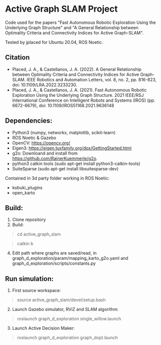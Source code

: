 Active Graph SLAM Project
============

Code used for the papers "Fast Autonomous Robotic Exploration Using the Underlying Graph Structure" and "A General Relationship between Optimality Criteria and Connectivity Indices for Active Graph-SLAM".

Tested by jplaced for Ubuntu 20.04, ROS Noetic.

Citation
------------
  * Placed, J. A., & Castellanos, J. A. (2022). A General Relationship between Optimality Criteria and Connectivity Indices for Active Graph-SLAM. IEEE Robotics and Automation Letters, vol. 8, no. 2, pp. 816-823, doi: 10.1109/LRA.2022.3233230.
  * Placed, J. A., & Castellanos, J. A. (2021). Fast Autonomous Robotic Exploration Using the Underlying Graph Structure. 2021 IEEE/RSJ International Conference on Intelligent Robots and Systems (IROS) (pp. 6672-6679), doi: 10.1109/IROS51168.2021.9636148

Dependencies:
------------

  * Python3 (numpy, networkx, matplotlib, scikit-learn)
  * ROS Noetic & Gazebo
  * OpenCV: https://opencv.org/
  * Eigen3: https://eigen.tuxfamily.org/dox/GettingStarted.html
  * g2o: Downloand and install from https://github.com/RainerKuemmerle/g2o.
  * python3 catkin tools (sudo apt-get install python3-catkin-tools)
  * SuiteSparse (sudo apt-get install libsuitesparse-dev)

Contained in 3d party folder working in ROS Noetic:
  * kobuki_plugins
  * open_karto

Build:
------------
1. Clone repository
2. Build:

>cd active_graph_slam

>catkin b

4. Edit path where graphs are saved/read, in graph_d_exploration/param/mapping_karto_g2o.yaml and graph_d_exploration/scripts/constants.py

Run simulation:
------------

1. First source workspace:

>source active_graph_slam/devel/setup.bash

2. Launch Gazebo simulator, RViZ and SLAM algorithm:

>roslaunch graph_d_exploration single_willow.launch

3. Launch Active Decision Maker:

>roslaunch graph_d_exploration graph_dopt.launch
